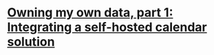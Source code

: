 # [**Owning my own data, part 1: Integrating a self-hosted calendar solution**](https://emilygorcenski.com/post/owning-my-own-data-part-1-integrating-a-self-hosted-calendar-solution/)